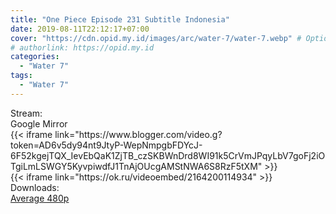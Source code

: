 ```yaml
---
title: "One Piece Episode 231 Subtitle Indonesia"
date: 2019-08-11T22:12:17+07:00
cover: "https://cdn.opid.my.id/images/arc/water-7/water-7.webp" # Optional, cover
# authorlink: https://opid.my.id
categories:
  - "Water 7"
tags:
  - "Water 7"
---
```

<div class="ui menu violet borderless inverted">
  <div class="header item active">
        Stream:
    </div>
  <a class="active item" data-tab="google">
    <i class="google drive icon"></i> Google
  </a>
  <a class="item nounderline" data-tab="mirror">
    <i class="odnoklassniki icon"></i> Mirror
  </a>
</div>
<div class="ui bottom attached tab segment active" style="border:0 !important;" data-tab="google">
 {{< iframe link="https://www.blogger.com/video.g?token=AD6v5dy94nt9JtyP-WepNmpgbFDYcJ-6F52kgejTQX_IevEbQaK1ZjTB_czSKBWnDrd8WI91k5CrVmJPqyLbV7goFj2iOTgiLmLSWGY5KyvpiwdfJ1TnAjOUcgAMStNWA6S8RzF5tXM" >}}
</div>
<div class="ui bottom attached tab segment" style="border:0 !important;" data-tab="mirror">
{{< iframe link="https://ok.ru/videoembed/2164200114934" >}}
</div>
<div class="ui menu violet borderless inverted">
  <div class="header item active">
        Downloads:
    </div>
  <a class="item nounderline" href="https://ouo.io/oEUtRl8" target="_blank" rel="dofollow"><i class="google drive icon"></i>
    Average 480p</a>
</div>